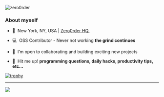 <p align="left">
  <img src="https://komarev.com/ghpvc/?username=zero0rder" alt="zero0rder" />
</p>

### About myself

- 📍&nbsp;&nbsp;New York, NY, USA | [Zero0rder HQ.](https://zero0rder.com)

- 💻&nbsp;&nbsp;OSS Contributor - Never not working **the grind continues**

- 🤝&nbsp;&nbsp;I’m open to collaborating and building exciting new projects

- 💬&nbsp;&nbsp;Hit me up! **programming questions, daily hacks, productivity tips, etc...**

[![trophy](https://github-profile-trophy.vercel.app/?username=zero0rder&theme=onedark&title=Commits,Followers,Repositories,PullRequest)](https://github.com/ryo-ma/github-profile-trophy)

---

<div>
  <img src="https://github-readme-stats.vercel.app/api/top-langs/?username=zero0rder&layout=compact" />
  <!-- <img height="170" align="left" src="https://github-readme-stats.vercel.app/api?username=zero0rder&count_private=true&include_all_commits=true" /> -->
</div>
